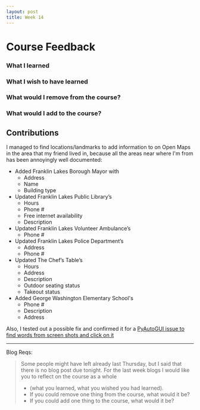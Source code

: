 ```yaml
---
layout: post
title: Week 14
---
```


# Course Feedback

### What I learned

### What I wish to have learned

### What would I remove from the course?

### What would I add to the course?

## Contributions
I managed to find locations/landmarks to add information to on Open Maps in the area that my friend lived in, because all the areas near where I'm from has been annoyingly well documented:
* Added Franklin Lakes Borough Mayor with
  * Address
  * Name
  * Building type
* Updated Franklin Lakes Public Library’s
  * Hours
  * Phone #
  * Free internet availability
  * Description
* Updated Franklin Lakes Volunteer Ambulance’s
  * Phone #
* Updated Franklin Lakes Police Department’s
  * Address
  * Phone #
* Updated The Chef’s Table’s
  * Hours
  * Address
  * Description
  * Outdoor seating status
  * Takeout status
* Added George Washington Elementary School's
  * Phone #
  * Description
  * Address

Also, I tested out a possible fix and confirmed it for a [PyAutoGUI issue to find words from screen shots and click on it](https://github.com/asweigart/pyautogui/issues/219)

-----
Blog Reqs:
> Some people might have left already last Thursday, but I said that there is no blog post due tonight.
> For the last week blogs I would like you to reflect on the course as a whole
> * (what you learned, what you wished you had learned).
> * If you could remove one thing from the course, what would it be?
> * If you could add one thing to the course, what would it be?
